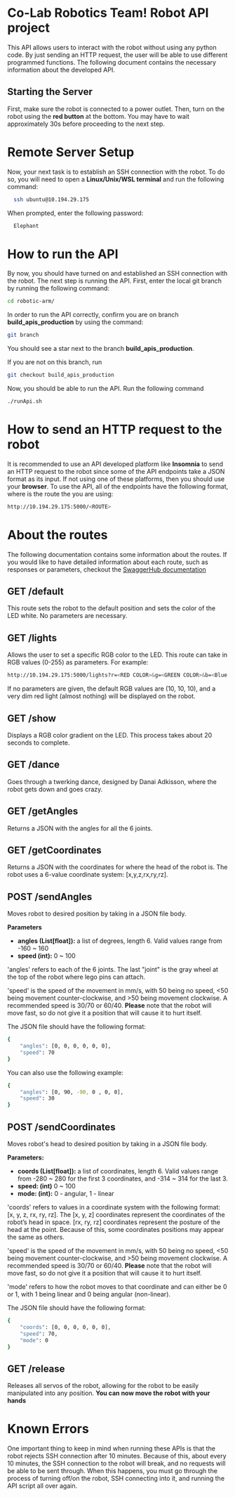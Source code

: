 # Co-Lab Robotics Team! Robot API project
This API allows users to interact with the robot without using any python code. By just sending an HTTP request, the user will be able to use different programmed functions. The following document contains the necessary information about the developed API.

## Starting the Server
First, make sure the robot is connected to a power outlet. Then, turn on the robot using the **red button** at the bottom. You may have to wait approximately 30s before proceeding to the next step.

# Remote Server Setup
Now, your next task is to establish an SSH connection with the robot. To do so, you will need to open a **Linux/Unix/WSL terminal** and run the following command:

```bash
  ssh ubuntu@10.194.29.175
```

When prompted, enter the following password:
```bash
  Elephant
```

# How to run the API
By now, you should have turned on and established an SSH connection with the robot. 
The next step is running the API. First, enter the local git branch by running the following command:
```bash
cd robotic-arm/
```

In order to run the API correctly, confirm you are on branch **build_apis_production** by using the command:
```bash
git branch
```
You should see a star next to the branch **build_apis_production**. 

If you are not on this branch, run
```bash
git checkout build_apis_production
```
Now, you should be able to run the API.
Run the following command
```bash
./runApi.sh
```

# How to send an HTTP request to the robot
It is recommended to use an API developed platform like **Insomnia** to send an HTTP request to the robot since some of the API endpoints take a JSON format as its input. If not using one of these platforms, then you should use your **browser**.
To use the API, all of the endpoints have the following format, where <ROUTE> is the route the you are using:
```bash
http://10.194.29.175:5000/<ROUTE>
```  

# About the routes

The following documentation contains some information about the routes. If you would like to have detailed information about each route, such as responses or parameters, checkout the [SwaggerHub documentation](https://app.swaggerhub.com/apis/RAULNGTANG/robotAPI/1.0.0)

## GET /default
This route sets the robot to the default position and sets the color of the LED white. No parameters are necessary.

## GET /lights
Allows the user to set a specific RGB color to the LED. This route can take in RGB values (0-255) as parameters. For example:
```bash
http://10.194.29.175:5000/lights?r=<RED COLOR>&g=<GREEN COLOR>&b=<Blue color>
``` 
If no parameters are given, the default RGB values are (10, 10, 10), and a very dim red light (almost nothing) will be displayed on the robot. 

## GET /show
Displays a RGB color gradient on the LED. This process takes about 20 seconds to complete. 

## GET /dance
Goes through a twerking dance, designed by Danai Adkisson, where the robot gets down and goes crazy. 

## GET /getAngles
Returns a JSON with the angles for all the 6 joints. 

## GET /getCoordinates
Returns a JSON with the coordinates for where the head of the robot is. The robot uses a 6-value coordinate system: [x,y,z,rx,ry,rz]. 

## POST /sendAngles
Moves robot to desired position by taking in a JSON file body.

**Parameters**
* **angles (List[float]):**  a list of degrees, length 6. Valid values range from -160 ~ 160
* **speed (int):** 0 ~ 100

'angles' refers to each of the 6 joints. The last "joint" is the gray wheel at the top of the robot where lego pins can attach.

'speed' is the speed of the movement in mm/s, with 50 being no speed, <50 being movement counter-clockwise, and >50 being movement clockwise. A recommended speed is 30/70 or 60/40. **Please** note that the robot will move fast, so do not give it a position that will cause it to hurt itself.  

The JSON file should have the following format:

```bash
{
    "angles": [0, 0, 0, 0, 0, 0],
    "speed": 70
}
```

You can also use the following example:

```bash
{
	"angles": [0, 90, -90, 0 , 0, 0],
	"speed": 30
}
```

## POST /sendCoordinates
Moves robot's head to desired position by taking in a JSON file body.

**Parameters:**
* **coords (List[float]):** a list of coordinates, length 6. Valid values range from -280 ~ 280 for the first 3 coordinates, and -314 ~ 314 for the last 3. 
* **speed: (int)** 0 ~ 100
* **mode: (int):** 0 - angular, 1 - linear

'coords' refers to values in a coordinate system with the following format: [x, y, z, rx, ry, rz]. The [x, y, z] coordinates represent the coordinates of the robot’s head in space. [rx, ry, rz] coordinates represent the posture of the head at the point. Because of this, some coordinates positions may appear the same as others. 

'speed' is the speed of the movement in mm/s, with 50 being no speed, <50 being movement counter-clockwise, and >50 being movement clockwise. A recommended speed is 30/70 or 60/40. **Please** note that the robot will move fast, so do not give it a position that will cause it to hurt itself. 

'mode' refers to how the robot moves to that coordinate and can either be 0 or 1, with 1 being linear and 0 being angular (non-linear).  

The JSON file should have the following format:

```bash 
{
    "coords": [0, 0, 0, 0, 0, 0],
    "speed": 70,
    "mode": 0
}
```

## GET /release
Releases all servos of the robot, allowing for the robot to be easily manipulated into any position. **You can now move the robot with your hands**

# Known Errors 
One important thing to keep in mind when running these APIs is that the robot rejects SSH connection after 10 minutes. Because of this, about every 10 minutes, the SSH connection to the robot will break, and no requests will be able to be sent through. When this happens, you must go through the process of turning off/on the robot, SSH connecting into it, and running the API script all over again. 
